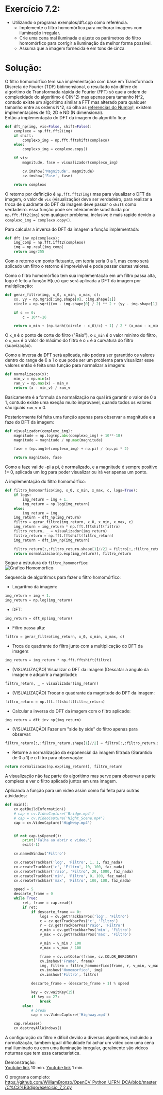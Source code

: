 # Exercício 7.2:
 - Utilizando o programa exemplos/dft.cpp como referência.
   - Implemente o filtro homomórfico para melhorar imagens com iluminação irregular.
   - Crie uma cena mal iluminada e ajuste os parâmetros do filtro homomórfico para corrigir a iluminação da melhor forma possível.
   - Assuma que a imagem fornecida é em tons de cinza.  

# Solução:  

O filtro homomórfico tem sua implementação com base em Transformada Discreta de Fourier (TDF) bidimensional, o resultado não difere do algoritimo de Transformada rápida de Fourier (FFT) só que a ordem de complexidade do algoritimo é O(N^2) mas apenas para tamanho N^2, contudo existe um algoritimo similar a FFT mas alterado para qualquer tamanho entre as ordens N^2, só olha as [referencias do Numpy](https://numpy.org/doc/stable/reference/generated/numpy.fft.fft.html#numpy.fft.fft)!, existem implementações de 1D, 2D e ND (N dimensional).  
Então a implementação do DFT da imagem do algoritifo fica:  
```Python
def dft_np(img, vis=False, shift=False):
    complexo = np.fft.fft2(img)
    if shift:
        complexo_img = np.fft.fftshift(complexo)
    else:
        complexo_img = complexo.copy()

    if vis:
        magnitude, fase = visualizador(complexo_img)

        cv.imshow('Magnitude', magnitude)
        cv.imshow('Fase', fase)

    return complexo
```
O retorno por definição é `np.fft.fft2(img)` mas para visualizar o DFT da imagem, o valor de `vis` (visualização) deve ser verdadeiro, para realizar a troca de quadrante do DFT da imagem deve passar o `shift` como verdadeiro. essa função pode ser inteiramente substituida por `np.fft.fft2(img)` sem qualquer problema, inclusive é mais rapido devido a ` complexo_img = complexo.copy()`.  

Para calcular a inversa do DFT da imagem a função implementada:  
```Python
def dft_inv_np(complexo):
    img_comp = np.fft.ifft2(complexo)
    img = np.real(img_comp)
    return img/255
```
Com o retorno em ponto flutuante, em teoria seria 0 a 1, mas como será aplicado um filtro o retorno é imprevisivel e pode passar destes valores.

Como o filtro homomórfico tem sua implementação em um filtro passa alta, logo é feito a função H(u,v) que será aplicada a DFT da imagem por multiplicação:  
```Python
def gerar_filtro(img, x_0, x_min, x_max, c):
    xx, yy = np.mgrid[:img.shape[0], :img.shape[1]]
    circle = np.sqrt((xx - img.shape[0] / 2) ** 2 + (yy - img.shape[1] / 2) ** 2)

    if c == 0:
        c = 10**-10

    return x_min + (np.tanh((circle - x_0)/c) + 1) / 2 * (x_max - x_min)
```
O `x_0` é o ponto de corte do filtro ("Raio"), o `x_min` é o valor mínimo do filtro, o `x_max` é o valor do máximo do filtro e o `c` é a curvatura do filtro (suavização).

Como a inversa da DFT será aplicada, não podera ser garantido os valores dentro do range de 0 a 1 o que pode ser um problema para visualizar esse valores então é feita uma função para normalizar a imagem:  
```Python
def normalizacao(x):
    min_v = np.min(x)
    ran_v = np.max(x) - min_v
    return (x - min_v) / ran_v
```
Basicamente é a formula da normalização na qual irá garantir o valor de 0 a 1, contudo existe uma exeção muito improvavel, quando todos os valores são iguais `ran_v` = 0.  

Posteriormente foi feita uma função apenas para observar a magnitude e a faze do DFT da imagem:
```Python
def visualizador(complexo_img):
    magnitude = np.log(np.abs(complexo_img) + 10**-10)
    magnitude = magnitude / np.max(magnitude)

    fase = (np.angle(complexo_img) + np.pi) / (np.pi * 2)

    return magnitude, fase
```
Como a faze vai de -pi a pi, é normalizado, e a magnitude é sempre positivo != 0, aplicada um log para poder visualizar ou irá ver apenas um ponto.  

A implementação do filtro homomórfico:  
```Python
def filtro_homomorfico(img, x_0, x_min, x_max, c, logs=True):
    if logs:
        img_return = img + 1.
        img_return = np.log(img_return)
    else:
        img_return = img
    img_return = dft_np(img_return)
    filtro = gerar_filtro(img_return, x_0, x_min, x_max, c)
    img_return = img_return * np.fft.fftshift(filtro)
    filtro_return, _ = visualizador(img_return)
    filtro_return = np.fft.fftshift(filtro_return)
    img_return = dft_inv_np(img_return)

    filtro_return[:,:filtro_return.shape[1]//2] = filtro[:,:filtro_return.shape[1]//2]
    return normalizacao(np.exp(img_return)), filtro_return
```
Segue a estrutura do `filtro_homomorfico`:  
![Grafico Homomórfico](https://github.com/WilliamBronzo/OpenCV_Python_UFRN_DCA/blob/master/Imagens/Grafico%20Homo.png)

Sequencia de algoritimos para fazer o filtro homomórfico:
 - Logaritmo da imagem:
```Python
img_return = img + 1.
img_return = np.log(img_return)
```
 - DFT:
```Python
img_return = dft_np(img_return)
```
 - Filtro passa alta:
```Python
filtro = gerar_filtro(img_return, x_0, x_min, x_max, c)
```
 - Troca de quadrante do filtro junto com a multiplicação do DFT da imagem:
```Python
img_return = img_return * np.fft.fftshift(filtro)
```
 - (VISUALIZAÇÂO) Visualizar o DFT da imagem (Descatar a angulo da imagem e adquirir a magnitude):
```Python
filtro_return, _ = visualizador(img_return)
```
 - (VISUALIZAÇÂO) Trocar o quadrante da magnitude do DFT da imagem:
```Python
filtro_return = np.fft.fftshift(filtro_return)
```
 - Calcular a inversa do DFT da imagem com o filtro aplicado:
```Python
img_return = dft_inv_np(img_return)
```
 - (VISUALIZAÇÂO) Fazer um "side by side" do filtro apenas para observar:
```Python
filtro_return[:,:filtro_return.shape[1]//2] = filtro[:,:filtro_return.shape[1]//2]
```
 - Retorne a normalização da exponencial da imagem filtrada (Garantido de 0 a 1) e o filtro para observação:
```Python
return normalizacao(np.exp(img_return)), filtro_return
```
A visualização não faz parte do algoritimo mas serve para observar a parte complexa e ver o filtro aplicado juntos em uma imagem.  

Aplicando a função para um video assim como foi feita para outras atividades:
```Python
def main():
    cv.getBuildInformation()
    # cap = cv.VideoCapture('Bridge.mp4')
    # cap = cv.VideoCapture('Night_Scene.mp4')
    cap = cv.VideoCapture('Highway.mp4')


    if not cap.isOpened():
        print('Falha ao abrir o video.')
        exit(-1)

    cv.namedWindow('Filtro')

    cv.createTrackbar('log', 'Filtro', 1, 1, faz_nada)
    cv.createTrackbar('c', 'Filtro', 10, 100, faz_nada)
    cv.createTrackbar('raio', 'Filtro', 20, 1000, faz_nada)
    cv.createTrackbar('min', 'Filtro', 0, 100, faz_nada)
    cv.createTrackbar('max', 'Filtro', 100, 100, faz_nada)

    speed = 5
    descarte_frame = 0
    while True:
        ret, frame = cap.read()
        if ret:
            if descarte_frame == 0:
                logs = cv.getTrackbarPos('log', 'Filtro')
                c = cv.getTrackbarPos('c', 'Filtro')
                r = cv.getTrackbarPos('raio', 'Filtro')
                v_min = cv.getTrackbarPos('min', 'Filtro')
                v_max = cv.getTrackbarPos('max', 'Filtro')

                v_min = v_min / 100
                v_max = v_max / 100

                frame = cv.cvtColor(frame, cv.COLOR_BGR2GRAY)
                cv.imshow('Frame', frame)
                img, filtro = filtro_homomorfico(frame, r, v_min, v_max, c, logs==1)
                cv.imshow('Homomorfico', img)
                cv.imshow('Filtro', filtro)

            descarte_frame = (descarte_frame + 1) % speed

            key = cv.waitKey(15)
            if key == 27:
                break
        else:
            # break
            cap = cv.VideoCapture('Highway.mp4')

    cap.release()
    cv.destroyAllWindows()
```
A configuração do filtro é dificil devido a diversos algoritimos, incluindo a normalização, tambem igual dificuldade foi achar um video com uma cena mal iluminado ou com uma iluminação inregular, geralmente são videos noturnas que tem essa caracteristica.

Demonstração:  
[Youtube link](https://youtu.be/krfbq26AnVk) 10 min.
[Youtube link](https://youtu.be/QH4TCLQRrOA) 1 min.

O programa completo:  
https://github.com/WilliamBronzo/OpenCV_Python_UFRN_DCA/blob/master/C%C3%B3digo/exercicio_7_2.py
